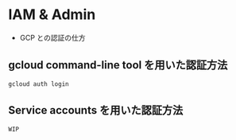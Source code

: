# IAM & Admin

+ GCP との認証の仕方

## gcloud command-line tool を用いた認証方法

```
gcloud auth login
```

## Service accounts を用いた認証方法

```
WIP
```
